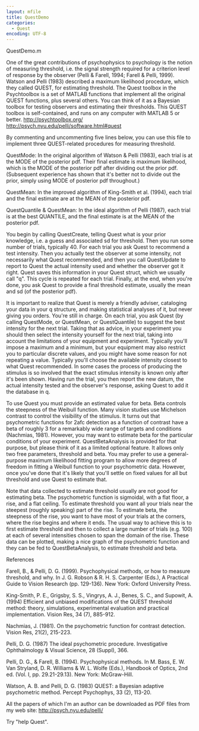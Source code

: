 ```yaml
---
layout: mfile
title: QuestDemo
categories:
  - Quest
encoding: UTF-8
---
```


QuestDemo.m

One of the great contributions of psychophysics to psychology is the
notion of measuring threshold, i.e. the signal strength required for a
criterion level of response by the observer (Pelli & Farell, 1994;
Farell & Pelli, 1999). Watson and Pelli (1983) described a maximum
likelihood procedure, which they called QUEST, for estimating threshold.
The Quest toolbox in the Psychtoolbox is a set of MATLAB functions
that implement all the original QUEST functions, plus several others.
You can think of it as a Bayesian toolbox for testing observers and
estimating their thresholds. This QUEST toolbox is self-contained,
and runs on any computer with MATLAB 5 or better.
<http://psychtoolbox.org/>
<http://psych.nyu.edu/pelli/software.html#quest>

By commenting and uncommenting five lines below, you can use this file
to implement three QUEST-related procedures for measuring threshold.

QuestMode: In the original algorithm of Watson & Pelli (1983), each
trial is at the MODE of the posterior pdf. Their final estimate is
maximum likelihood, which is the MODE of the posterior pdf after
dividing out the prior pdf. (Subsequent experience has shown that it's
better not to divide out the prior, simply using MODE of posterior pdf
throughout.)

QuestMean: In the improved algorithm of King-Smith et al. (1994), each
trial and the final estimate are at the MEAN of the posterior pdf.

QuestQuantile & QuestMean: In the ideal algorithm of Pelli (1987), each
trial is at the best QUANTILE, and the final estimate is at the MEAN of
the posterior pdf.

You begin by calling QuestCreate, telling Quest what is your prior
knowledge, i.e. a guess and associated sd for threshold. Then you run
some number of trials, typically 40. For each trial you ask Quest to
recommend a test intensity. Then you actually test the observer at some
intensity, not necessarily what Quest recommended, and then you call
QuestUpdate to report to Quest the actual intensity used and whether the
observer got it right. Quest saves this information in your Quest struct,
which we usually call "q". This cycle is repeated for each trial. Finally,
at the end, when you're done, you ask Quest to provide a final threshold
estimate, usually the mean and sd (of the posterior pdf).

It is important to realize that Quest is merely a friendly adviser,
cataloging your data in your q structure, and making statistical
analyses of it, but never giving you orders. You're still in charge. On
each trial, you ask Quest (by calling QuestMode, or QuestMean, or
QuestQuantile) to suggest the best intensity for the next trial. Taking
that as advice, in your experiment you should then select the intensity
yourself for the next trial, taking into account the limitations of your
equipment and experiment. Typically you'll impose a maximum and a
minimum, but your equipment may also restrict you to particular discrete
values, and you might have some reason for not repeating a value.
Typically you'll choose the available intensity closest to what Quest
recommended. In some cases the process of producing the stimulus is so
involved that the exact stimulus intensity is known only after it's been
shown. Having run the trial, you then report the new datum,
the actual intensity tested and the observer's response, asking Quest to
add it the database in q.

To use Quest you must provide an estimated value for beta. Beta
controls the steepness of the Weibull function. Many vision studies use
Michelson contrast to control the visibility of the stimulus. It turns
out that psychometric functions for 2afc detection as a function of
contrast have a beta of roughly 3 for a remarkably wide range of targets
and conditions (Nachmias, 1981). However, you may want to estimate beta
for the particular conditions of your experiment. QuestBetaAnalysis is
provided for that purpose, but please think of it as a limited optional
feature. It allows only two free parameters, threshold and beta. You may
prefer to use a general-purpose maximum likelihood fitting program to
allow more degrees of freedom in fitting a Weibull function to your
psychometric data. However, once you've done that it's likely that
you'll settle on fixed values for all but threshold and use Quest to
estimate that.

Note that data collected to estimate threshold usually are not
good for estimating beta. The psychometric function is sigmoidal, with a
flat floor, a rise, and a flat ceiling. To estimate threshold you want
all your trials near the steepest (roughly speaking) part of the rise.
To estimate beta, the steepness of the rise, you want to have most of
your trials at the corners, where the rise begins and where it ends. The
usual way to achieve this is to first estimate threshold and then to
collect a large number of trials (e.g. 100) at each of several
intensities chosen to span the domain of the rise. These data can
be plotted, making a nice graph of the psychometric function and
they can be fed to QuestBetaAnalysis, to estimate threshold and beta.

References

Farell, B., & Pelli, D. G. (1999). Psychophysical methods, or how to
measure threshold, and why. In J. G. Robson & R. H. S. Carpenter (Eds.),
A Practical Guide to Vision Research (pp. 129-136). New York: Oxford
University Press.

King-Smith, P. E., Grigsby, S. S., Vingrys, A. J., Benes, S. C., and
Supowit, A. (1994) Efficient and unbiased modifications of the QUEST
threshold method: theory, simulations, experimental evaluation and
practical implementation. Vision Res, 34 (7), 885-912.

Nachmias, J. (1981). On the psychometric function for contrast detection.
Vision Res, 21(2), 215-223.

Pelli, D. G. (1987) The ideal psychometric procedure. Investigative
Ophthalmology & Visual Science, 28 (Suppl), 366.

Pelli, D. G., & Farell, B. (1994). Psychophysical methods. In M. Bass,
E. W. Van Stryland, D. R. Williams & W. L. Wolfe (Eds.), Handbook of
Optics, 2nd ed. (Vol. I, pp. 29.21-29.13). New York: McGraw-Hill.

Watson, A. B. and Pelli, D. G. (1983) QUEST: a Bayesian adaptive
psychometric method. Percept Psychophys, 33 (2), 113-20.

All the papers of which I'm an author can be downloaded as PDF files
from my web site:
<http://psych.nyu.edu/pelli/>

Try "help Quest".